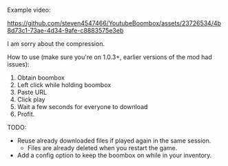 Example video:

https://github.com/steven4547466/YoutubeBoombox/assets/23726534/4b8d73c1-73ae-4d34-9afe-c8883575e3eb

I am sorry about the compression.

How to use (make sure you're on 1.0.3+, earlier versions of the mod had issues):
1. Obtain boombox
2. Left click while holding boombox
3. Paste URL
4. Click play
5. Wait a few seconds for everyone to download
6. Profit.

TODO:
- Reuse already downloaded files if played again in the same session.
  - Files are already deleted when you restart the game.
- Add a config option to keep the boombox on while in your inventory.
